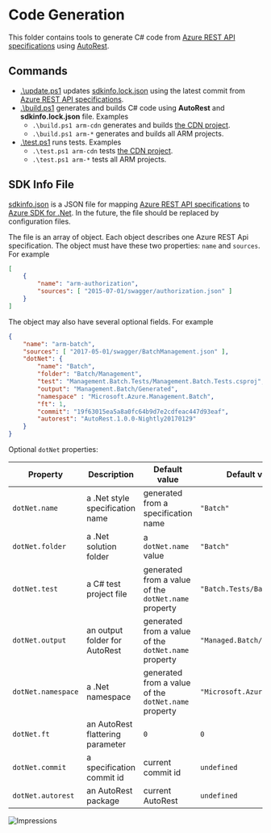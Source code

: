 # Code Generation

This folder contains tools to generate C# code from [Azure REST API specifications](https://github.com/Azure/azure-rest-api-specs) using [AutoRest](https://github.com/Azure/autorest).

## Commands

- [.\update.ps1](update.ps1) updates [sdkinfo.lock.json](sdkinfo.lock.json) using the latest commit from [Azure REST API specifications](https://github.com/Azure/azure-rest-api-specs).
- [.\build.ps1](build.ps1) generates and builds C# code using **AutoRest** and **sdkinfo.lock.json** file. Examples
  - `.\build.ps1 arm-cdn` generates and builds [the CDN project](../../src/SDKs/Cdn).
  - `.\build.ps1 arm-*` generates and builds all ARM projects.
- [.\test.ps1](test.ps1) runs tests. Examples
  - `.\test.ps1 arm-cdn` tests [the CDN project](../../src/SDKs/Cdn).
  - `.\test.ps1 arm-*` tests all ARM projects.

## SDK Info File

[sdkinfo.json](sdkinfo.json) is a JSON file for mapping [Azure REST API specifications](https://github.com/Azure/azure-rest-api-specs) to [Azure SDK for .Net](https://github.com/Azure/azure-sdk-for-net).
In the future, the file should be replaced by configuration files.

The file is an array of object.
Each object describes one Azure REST Api specification.
The object must have these two properties: `name` and `sources`.
For example

```json
[
    {
        "name": "arm-authorization",
        "sources": [ "2015-07-01/swagger/authorization.json" ]
    }
]
```

The object may also have several optional fields. For example

```json
{
    "name": "arm-batch",
    "sources": [ "2017-05-01/swagger/BatchManagement.json" ],
    "dotNet": {
        "name": "Batch",
        "folder": "Batch/Management",
        "test": "Management.Batch.Tests/Management.Batch.Tests.csproj",
        "output": "Management.Batch/Generated",
        "namespace" : "Microsoft.Azure.Management.Batch",
        "ft": 1,
        "commit": "19f63015ea5a8a0fc64b9d7e2cdfeac447d93eaf",
        "autorest": "AutoRest.1.0.0-Nightly20170129"
    }
}
```

Optional `dotNet` properties:

|Property          |Description                     |Default value                                       |Default value example               |
|------------------|--------------------------------|----------------------------------------------------|------------------------------------|
|`dotNet.name`     |a .Net style specification name |generated from a specification name                 |`"Batch"`                           |
|`dotNet.folder`   |a .Net solution folder          |a `dotNet.name` value                               |`"Batch"`                           |
|`dotNet.test`     |a C# test project file          |generated from a value of the `dotNet.name` property|`"Batch.Tests/Batch.Tests.csproj"`  |
|`dotNet.output`   |an output folder for AutoRest   |generated from a value of the `dotNet.name` property|`"Managed.Batch/Generated"`         |
|`dotNet.namespace`|a .Net namespace                |generated from a value of the `dotNet.name` property|`"Microsoft.Azure.Management.Batch"`|
|`dotNet.ft`       |an AutoRest flattering parameter|`0`                                                 |`0`                                 |
|`dotNet.commit`   |a specification commit id       |current commit id                                   |`undefined`                         |
|`dotNet.autorest` |an AutoRest package             |current AutoRest                                    |`undefined`                         |

![Impressions](https://azure-sdk-impressions.azurewebsites.net/api/impressions?path=azure-sdk-for-net%2F%2Ftools%2Flegacy%2FScriptBackup%2FautogenForSwaggers%2Freadme.md)
